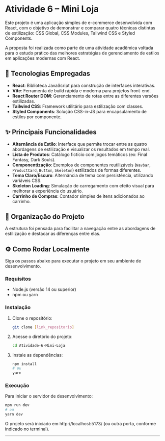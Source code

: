 # Atividade 6 – Mini Loja

Este projeto é uma aplicação simples de e-commerce desenvolvida com React, com o objetivo de demonstrar e comparar quatro técnicas distintas de estilização: CSS Global, CSS Modules, Tailwind CSS e Styled Components.

A proposta foi realizada como parte de uma atividade acadêmica voltada para o estudo prático das melhores estratégias de gerenciamento de estilos em aplicações modernas com React.

## 🚀 Tecnologias Empregadas

- **React**: Biblioteca JavaScript para construção de interfaces interativas.
- **Vite**: Ferramenta de build rápida e moderna para projetos front-end.
- **React Router DOM**: Gerenciamento de rotas entre as diferentes versões estilizadas.
- **Tailwind CSS**: Framework utilitário para estilização com classes.
- **Styled Components**: Solução CSS-in-JS para encapsulamento de estilos por componente.

## ✨ Principais Funcionalidades

- **Alternância de Estilo**: Interface que permite trocar entre as quatro abordagens de estilização e visualizar os resultados em tempo real.
- **Lista de Produtos**: Catálogo fictício com jogos temáticos (ex: Final Fantasy, Dark Souls).
- **Componentização**: Exemplos de componentes reutilizáveis (`Navbar`, `ProductCard`, `Button`, `Skeleton`) estilizados de formas diferentes.
- **Tema Claro/Escuro**: Alternância de tema com persistência, utilizando variáveis CSS.
- **Skeleton Loading**: Simulação de carregamento com efeito visual para melhorar a experiência do usuário.
- **Carrinho de Compras**: Contador simples de itens adicionados ao carrinho.

## 📁 Organização do Projeto

A estrutura foi pensada para facilitar a navegação entre as abordagens de estilização e destacar as diferenças entre elas.

## ⚙️ Como Rodar Localmente

Siga os passos abaixo para executar o projeto em seu ambiente de desenvolvimento.

### Requisitos

- Node.js (versão 14 ou superior)
- npm ou yarn

### Instalação

1. Clone o repositório:
   ```bash
   git clone [link_repositorio]
   ```

2. Acesse o diretório do projeto:
   ```bash
   cd Atividade-6-Mini-Loja
   ```

3. Instale as dependências:
   ```bash
   npm install
   # ou
   yarn
   ```

### Execução

Para iniciar o servidor de desenvolvimento:

```bash
npm run dev
# ou
yarn dev
```

O projeto será iniciado em http://localhost:5173/ (ou outra porta, conforme indicado no terminal).

---
